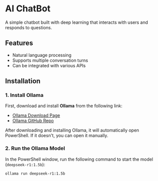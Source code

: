 # AI ChatBot

A simple chatbot built with deep learning that interacts with users and responds to questions.

## Features
- Natural language processing
- Supports multiple conversation turns
- Can be integrated with various APIs

## Installation

### 1. Install Ollama
First, download and install **Ollama** from the following link:
- [Ollama Download Page](https://ollama.com/download)
- [Ollama GitHub Repo](https://github.com/ollama/ollama)

After downloading and installing Ollama, it will automatically open PowerShell. If it doesn't, you can open it manually.

### 2. Run the Ollama Model
In the PowerShell window, run the following command to start the model (`deepseek-r1:1.5b`):
```bash
ollama run deepseek-r1:1.5b
